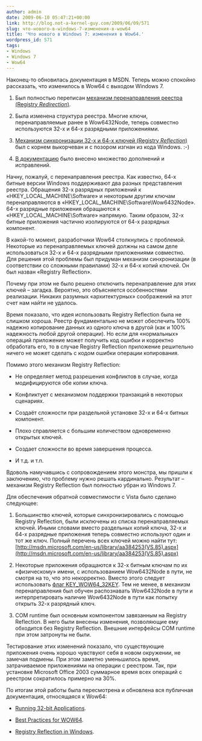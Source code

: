 ```yaml
---
author: admin
date: 2009-06-10 05:47:21+00:00
link: http://blog.not-a-kernel-guy.com/2009/06/09/571
slug: что-нового-в-windows-7-изменения-в-wow64
title: 'Что нового в Windows 7: изменения в Wow64.'
wordpress_id: 571
tags:
- Windows
- Windows 7
- Wow64
---
```


Наконец-то обновилась документация в MSDN. Теперь можно спокойно рассказать, что изменилось в Wow64 с выходом Windows 7.

  1. Был полностью переписан [механизм перенаправления реестра (Registry _Redirection_)](http://msdn.microsoft.com/en-us/library/aa384232(VS.85).aspx).

  2. Была изменена структура реестра. Многие ключи, перенаправляемые ранее в Wow6432Node, теперь совместно используются 32-х и 64-х разрядными приложениями.

  3. [Механизм синхронизации 32-х и 64-х ключей (Registry _Reflection_)](http://msdn.microsoft.com/en-us/library/aa384235(VS.85).aspx) был с корнем выкорчеван и с позором изгнан из кода Windows. :-)

  4. [В документацию](http://msdn.microsoft.com/en-us/library/aa384232(VS.85).aspx) было внесено множество дополнений и исправлений.

Начну, пожалуй, с перенаправления реестра. Как известно, 64-х битные версии Windows поддерживают два разных представления реестра. Обращения 32-х разрядных приложений к «HKEY_LOCAL_MACHINE\Software» и некоторым другим ключам перенаправляются в «HKEY_LOCAL_MACHINE\Software\Wow6432Node». 64-х разрядные приложения обращаются к «HKEY_LOCAL_MACHINE\Software» напрямую. Таким образом, 32-х битные приложения частично изолируются от 64-х разрядных компонент.

В какой-то момент, разработчики Wow64 столкнулись с проблемой. Некоторые из перенаправляемых ключей должны на самом деле использоваться 32-х и 64-х разрядными приложениями совместно. Для решения этой проблемы был придуман механизм синхронизации (в соответствии со сложными правилами) 32-х и 64-х копий ключей. Он был назван «Registry Reflection». 

Почему при этом не было решено отключить перенаправление для этих ключей – загадка. Вероятно, это объясняется особенностями реализации. Никаких разумных «архитектурных» соображений на этот счет нам найти не удалось. 

Время показало, что идея использовать Registry Reflection была не слишком хороша. Реестр фундаментально не может обеспечить 100% надежно копирование данных из одного ключа в другой (как и 100% надежность любой другой операции). Но если для «нормальных» операций приложение может получить код ошибки и корректно обработать его, то в случае Registry Reflection приложение решительно ничего не может сделать с кодом ошибки операции копирования.

Помимо этого механизм Registry Reflection:

  * Не определяет метод разрешения конфликтов в случае, когда модифицируются обе копии ключа.

  * Конфликтует с механизмом поддержки транзакций в некоторых сценариях.

  * Создаёт сложности при раздельной установке 32-х и 64-х битных компонент.

  * Плохо справляется с большим количеством одновременно открытых ключей.

  * Создает сложности во время завершения процесса.

  * И т.д. и т.п.

Вдоволь намучавшись с сопровождением этого монстра, мы пришли к заключению, что проблему нужно решать кардинально. Результат – механизм Registry Reflection был полностью убран из Windows 7.

Для обеспечения обратной совместимости с Vista было сделано следующее:

  1. Большинство ключей, которые синхронизировались с помощью Registry Reflection, были исключены из списка перенаправляемых ключей. Иными словами вместо раздельных копий ключа, 32-х и 64-х разрядные приложения теперь совместно используют один и тот же ключ. Полный перечень всех ключей можно найти тут: [http://msdn.microsoft.com/en-us/library/aa384253(VS.85).aspx](http://msdn.microsoft.com/en-us/library/aa384253(VS.85).aspx)

  2. Некоторые приложения обращаются к 32-х битным ключам по их «физическому»  имени, с использованием Wow6432Node в пути, не смотря на то, что это некорректно. Вместо этого следует использовать [флаг KEY_WOW64_32KEY](http://msdn.microsoft.com/en-us/library/aa384129(VS.85).aspx). Тем не менее, в механизм перенаправления был обучен распознавать Wow6432Node в пути и интерпретировать наличие Wow6432Node в пути как попытку открыть  32-х разрядный ключ.

  3. COM runtime был основным компонентом завязанным на Registry Reflection. В него были внесены изменения, позволяющие ему обходится без Registry Reflection. Внешние интерфейсы COM runtime при этом затронуты не были.

Тестирование этих изменений показало, что существующие приложения очень хорошо чувствуют себя в новом окружении, не замечая подмены. При этом заметно уменьшилось время, затрачиваемое приложениями на операции с реестром. Так, при установке Microsoft Office 2003 суммарное время всех операций с реестром сократилось примерно на 30%.

По итогам этой работы была пересмотрена и  обновлена вся публичная документация, относящаяся к Wow64:

  * [Running 32-bit Applications](http://msdn.microsoft.com/en-us/library/aa384249(VS.85).aspx).

  * [Best Practices for WOW64](http://www.microsoft.com/WHDC/SYSTEM/PLATFORM/64BIT/WOW64_BESTPRAC.MSPX).

  * [Registry Reflection in Windows](http://www.microsoft.com/whdc/system/platform/64bit/RegReflect.mspx).
